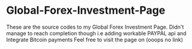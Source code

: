 # Global-Forex-Investment-Page
These are the source codes to my Global Forex Investment Page.
Didn't manage to reach completion though i.e adding workable PAYPAL api and Integrate Bitcoin payments
Feel free to visit the page on (ooops no link)
